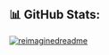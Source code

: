 ## 📊 GitHub Stats:
[![reimaginedreadme](https://myreadme.vercel.app/api/embed/kam0561?panels=userstatistics,toprepositories,toplanguages,commitgraph)](https://boulderbugle.com/reimaginedreadme-D76PMmZg)
